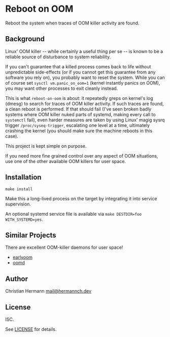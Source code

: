 # Reboot on OOM

Reboot the system when traces of OOM killer activity are found.

## Background

Linux' OOM killer -- while certainly a useful thing per se -- is known to be a
reliable source of disturbance to system reliability.

If you can't guarantee that a killed process comes back to life without
unpredictable side-effects (or if you cannot get this guarantee from any
software you rely on), you probably want to reset the system.
While you can of course set `sysctl vm.panic_on_oom=1` (kernel instantly panics
on OOM), you may want other processes to exit cleanly instead.

This is what `reboot-on-oom` is about: it repeatedly greps on kernel's log
(dmesg) to search for traces of OOM killer activity.
If such traces are found, a clean reboot is performed.
If that should fail (I've seen broken badly systems where OOM killer nuked
parts of systemd, making every call to `systemctl` fail), even harder measures
are taken by using Linux' magig sysrq trigger `/proc/syseq-trigger`, escalating
one level at a time, ultimately crashing the kernel (you should make sure the
machine reboots in this case).

This project is kept simple on purpose.

If you need more fine grained control over any aspect of OOM situations, use
one of the other available OOM killers for user space.

## Installation

```
make install
```

Make this a long-lived process on the target by integrating it into service
supervision.

An optional systemd service file is available via
`make DESTDIR=foo WITH_SYSTEMD=yes`.

## Similar Projects

There are excellent OOM-killer daemons for user space!

* [earlyoom](https://github.com/rfjakob/earlyoom)
* [oomd](https://github.com/facebookincubator/oomd)

## Author

Christian Hermann <mail@hermannch.dev>

## License

ISC.

See [LICENSE](./LICENSE) for details.

